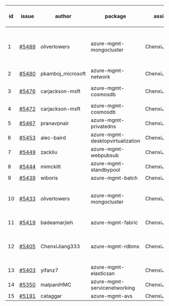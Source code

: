| id | issue | author | package | assignee | bot advice | created date of issue | target release date | date from target |
| ------ | ------ | ------ | ------ | ------ | ------ | ------ | ------ | :-----: |
| 1 | [#5489](https://github.com/Azure/sdk-release-request/issues/5489) | olivertowers | azure-mgmt-mongocluster | ChenxiJiang333 | duplicated issue  <br> Attention to inconsistent tag. TypeSpec. | 09-12 | 09-27 |  |
| 2 | [#5480](https://github.com/Azure/sdk-release-request/issues/5480) | pkamboj_microsoft | azure-mgmt-network | ChenxiJiang333 |  | 09-10 | 09-26 |  |
| 3 | [#5476](https://github.com/Azure/sdk-release-request/issues/5476) | carjackson-msft | azure-mgmt-cosmosdb | ChenxiJiang333 | duplicated issue  <br> new issue. | 09-09 | 09-27 |  |
| 4 | [#5472](https://github.com/Azure/sdk-release-request/issues/5472) | carjackson-msft | azure-mgmt-cosmosdb | ChenxiJiang333 | duplicated issue  <br> | 09-09 | 09-23 |  |
| 5 | [#5467](https://github.com/Azure/sdk-release-request/issues/5467) | pranavpnair | azure-mgmt-privatedns | ChenxiJiang333 |  | 09-06 | 09-27 |  |
| 6 | [#5453](https://github.com/Azure/sdk-release-request/issues/5453) | alec-baird | azure-mgmt-desktopvirtualization | ChenxiJiang333 |  | 08-30 | 09-27 |  |
| 7 | [#5449](https://github.com/Azure/sdk-release-request/issues/5449) | zackliu | azure-mgmt-webpubsub | ChenxiJiang333 |  | 08-26 | 09-26 |  |
| 8 | [#5444](https://github.com/Azure/sdk-release-request/issues/5444) | mimckitt | azure-mgmt-standbypool | ChenxiJiang333 | FirstGA. TypeSpec. | 08-22 | 09-27 |  |
| 9 | [#5439](https://github.com/Azure/sdk-release-request/issues/5439) | wiboris | azure-mgmt-batch | ChenxiJiang333 |  | 08-22 | 09-27 |  |
| 10 | [#5433](https://github.com/Azure/sdk-release-request/issues/5433) | olivertowers | azure-mgmt-mongocluster | ChenxiJiang333 | duplicated issue  <br> FirstGA. HoldOn. TypeSpec. | 08-19 | 09-27 |  |
| 11 | [#5419](https://github.com/Azure/sdk-release-request/issues/5419) | badeamarjieh | azure-mgmt-fabric | ChenxiJiang333 | FirstBeta. TypeSpec. | 08-12 | 09-26 |  |
| 12 | [#5405](https://github.com/Azure/sdk-release-request/issues/5405) | ChenxiJiang333 | azure-mgmt-rdbms | ChenxiJiang333 | new version is 0.0.0, please check base branch! | 08-07 | fail to get. |  |
| 13 | [#5403](https://github.com/Azure/sdk-release-request/issues/5403) | yifanz7 | azure-mgmt-elasticsan | ChenxiJiang333 | HoldOn. | 08-07 | 09-27 |  |
| 14 | [#5350](https://github.com/Azure/sdk-release-request/issues/5350) | malpaniHMC | azure-mgmt-servicenetworking | ChenxiJiang333 | HoldOn. | 07-18 | 09-26 |  |
| 15 | [#5191](https://github.com/Azure/sdk-release-request/issues/5191) | cataggar | azure-mgmt-avs | ChenxiJiang333 |  | 05-08 | 09-26 |  |
